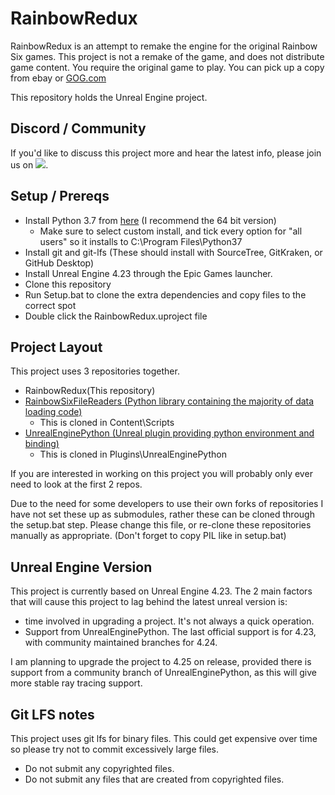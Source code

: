 # RainbowRedux

RainbowRedux is an attempt to remake the engine for the original Rainbow Six games. This project is not a remake of the game, and does not distribute game content. You require the original game to play. You can pick up a copy from ebay or [GOG.com](https://www.gog.com/game/tom_clancys_rainbow_six)

This repository holds the Unreal Engine project.

## Discord / Community

If you'd like to discuss this project more and hear the latest info, please join us on <a href="https://discord.gg/WK9jbqR"><img src="https://img.shields.io/badge/discord-join-7289DA.svg?logo=discord&longCache=true&style=flat" /></a>.

## Setup / Prereqs

* Install Python 3.7 from [here](https://www.python.org/downloads/release/python-376/) (I recommend the 64 bit version)
  * Make sure to select custom install, and tick every option for "all users" so it installs to C:\Program Files\Python37
* Install git and git-lfs (These should install with SourceTree, GitKraken, or GitHub Desktop)
* Install Unreal Engine 4.23 through the Epic Games launcher.
* Clone this repository
* Run Setup.bat to clone the extra dependencies and copy files to the correct spot
* Double click the RainbowRedux.uproject file

## Project Layout

This project uses 3 repositories together.

* RainbowRedux(This repository)
* [RainbowSixFileReaders (Python library containing the majority of data loading code)](https://github.com/RainbowRedux/RainbowSixFileConverters)
  * This is cloned in Content\Scripts
* [UnrealEnginePython (Unreal plugin providing python environment and binding)](https://github.com/boristsr/UnrealEnginePython)
  * This is cloned in Plugins\UnrealEnginePython

If you are interested in working on this project you will probably only ever need to look at the first 2 repos.

Due to the need for some developers to use their own forks of repositories I have not set these up as submodules, rather these can be cloned through the setup.bat step. Please change this file, or re-clone these repositories manually as appropriate. (Don't forget to copy PIL like in setup.bat)

## Unreal Engine Version

This project is currently based on Unreal Engine 4.23. The 2 main factors that will cause this project to lag behind the latest unreal version is:

* time involved in upgrading a project. It's not always a quick operation.
* Support from UnrealEnginePython. The last official support is for 4.23, with community maintained branches for 4.24.

I am planning to upgrade the project to 4.25 on release, provided there is support from a community branch of UnrealEnginePython, as this will give more stable ray tracing support.

## Git LFS notes

This project uses git lfs for binary files. This could get expensive over time so please try not to commit excessively large files.

* Do not submit any copyrighted files.
* Do not submit any files that are created from copyrighted files.
